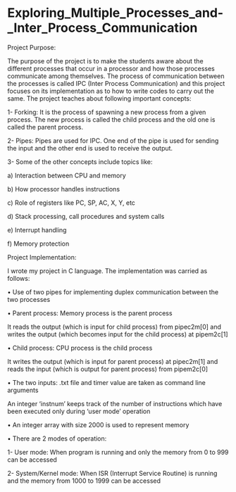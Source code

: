 # Exploring_Multiple_Processes_and-_Inter_Process_Communication

Project Purpose:

The purpose of the project is to make the students aware about the different processes that occur in a processor and how those processes communicate among themselves.
The process of communication between the processes is called IPC (Inter Process Communication) and this project focuses on its implementation as to how to write codes to carry out the same.
The project teaches about following important concepts:

1-	Forking: It is the process of spawning a new process from a given process. The new process is called the child process and the old one is called the parent process.

2-	 Pipes: Pipes are used for IPC. One end of the pipe is used for sending the input and the other end is used to receive the output.

3-	Some of the other concepts include topics like:

a)	Interaction between CPU and memory

b)	How processor handles instructions

c)	Role of registers like PC, SP, AC, X, Y, etc

d)	Stack processing, call procedures and system calls

e)	Interrupt handling

f)	Memory protection 

Project Implementation:

I wrote my project in C language. The implementation was carried as follows:

•	Use of two pipes for implementing duplex communication between the two processes

•	Parent process: Memory process is the parent process

It reads the output (which is input for child process) from pipec2m[0] and writes the output (which becomes input for the child process) at pipem2c[1]

•	Child process: CPU process is the child process

It writes the output (which is input for parent process) at pipec2m[1] and reads the input (which is output for parent process) from pipem2c[0]

•	The two inputs: .txt file and timer value are taken as command line arguments

An integer ‘instnum’ keeps track of the number of instructions which have been executed only during ‘user mode’ operation

•	An integer array with size 2000 is used to represent memory

•	There are 2 modes of operation:

1-	User mode: When program is running and only the memory from 0 to 999 can be accessed

2-	System/Kernel mode: When ISR (Interrupt Service Routine) is running and the memory from 1000 to 1999 can be accessed
